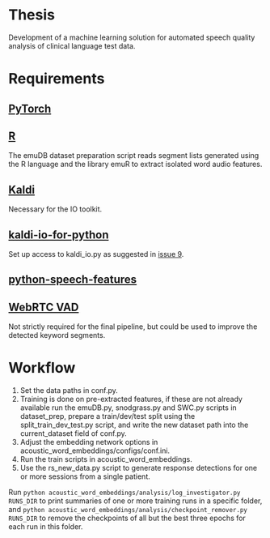 # Thesis

Development of a machine learning solution for automated speech quality
analysis of clinical language test data.

# Requirements

## [PyTorch](https://github.com/pytorch/pytorch)

## [R](https://www.r-project.org/)
The emuDB dataset preparation script reads segment lists generated
using the R language and the library emuR to extract isolated word audio features.

## [Kaldi](https://github.com/kaldi-asr/kaldi)
Necessary for the IO toolkit.

## [kaldi-io-for-python](https://github.com/vesis84/kaldi-io-for-python/)
Set up access to kaldi_io.py as suggested in 
[issue 9](https://github.com/vesis84/kaldi-io-for-python/issues/9).

## [python-speech-features](https://github.com/jameslyons/python_speech_features)

## [WebRTC VAD](https://github.com/wiseman/py-webrtcvad)
Not strictly required for the final pipeline, but could be used to improve the detected keyword segments.

# Workflow

1. Set the data paths in conf.py.
2. Training is done on pre-extracted features, if these are not already available run the emuDB.py,
snodgrass.py and SWC.py scripts in dataset_prep, prepare a train/dev/test split using the split_train_dev_test.py 
script, and write the new dataset path into the current_dataset field of conf.py.  
3. Adjust the embedding network options in acoustic_word_embeddings/configs/conf.ini.
4. Run the train scripts in acoustic_word_embeddings.
5. Use the rs_new_data.py script to generate response detections for one or more sessions from a single patient.

Run
`python acoustic_word_embeddings/analysis/log_investigator.py RUNS_DIR`
to print summaries of one or more training runs in a specific folder, and
`python acoustic_word_embeddings/analysis/checkpoint_remover.py RUNS_DIR`
to remove the checkpoints of all but the best three epochs for each run in this folder.